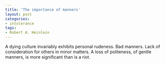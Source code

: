 ```yaml
---
title: 'The importance of manners'
layout: post
categories:
- intolerance
tags:
- Robert A. Heinlein
---
```


A dying culture invariably exhibits personal rudeness. Bad manners. Lack of consideration for others in minor matters. A loss of politeness, of gentle manners, is more significant than is a riot.